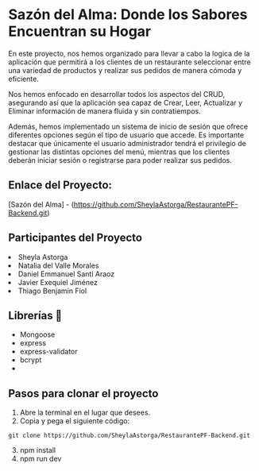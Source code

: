 <h1>Sazón del Alma: Donde los Sabores Encuentran su Hogar</h1>

En este proyecto, nos hemos organizado  para llevar a cabo la logica de la aplicación que permitirá a los clientes de un restaurante seleccionar entre una variedad de productos y realizar sus pedidos de manera cómoda y eficiente.

Nos hemos enfocado en desarrollar todos los aspectos del CRUD, asegurando así que la aplicación sea capaz de Crear, Leer, Actualizar y Eliminar información de manera fluida y sin contratiempos.

Además, hemos implementado un sistema de inicio de sesión que ofrece diferentes opciones según el tipo de usuario que accede. Es importante destacar que únicamente el usuario administrador tendrá el privilegio de gestionar las distintas opciones del menú, mientras que los clientes deberán iniciar sesión o registrarse para poder realizar sus pedidos.

## Enlace del Proyecto: 
[Sazón del Alma] - (https://github.com/SheylaAstorga/RestaurantePF-Backend.git)

## Participantes del Proyecto 
<li>Sheyla	Astorga</li>
<li>Natalia del Valle	Morales</li>
<li>Daniel Emmanuel	Santi Araoz</li>
<li>Javier Exequiel	Jiménez</li>
<li>Thiago Benjamín Fiol</li>

## Librerías 📖
- Mongoose
- express
- express-validator
- bcrypt
- 

## Pasos para clonar el proyecto
1. Abre la terminal en el lugar que desees.
2. Copia y pega el siguiente código:

``` 
git clone https://github.com/SheylaAstorga/RestaurantePF-Backend.git
```

3. npm install 
4. npm run dev
